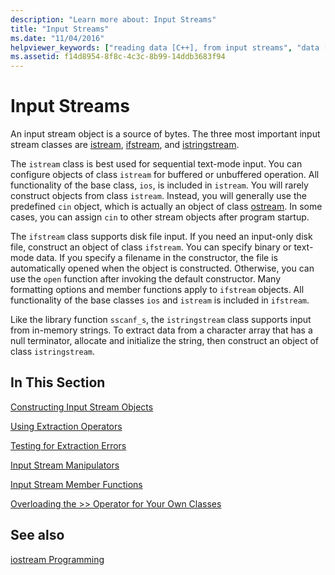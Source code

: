 ```yaml
---
description: "Learn more about: Input Streams"
title: "Input Streams"
ms.date: "11/04/2016"
helpviewer_keywords: ["reading data [C++], from input streams", "data [C++], reading from input stream", "input streams", "input stream objects"]
ms.assetid: f14d8954-8f8c-4c3c-8b99-14ddb3683f94
---
```

# Input Streams

An input stream object is a source of bytes. The three most important input stream classes are [istream](../standard-library/basic-istream-class.md), [ifstream](../standard-library/basic-ifstream-class.md), and [istringstream](../standard-library/basic-istringstream-class.md).

The `istream` class is best used for sequential text-mode input. You can configure objects of class `istream` for buffered or unbuffered operation. All functionality of the base class, `ios`, is included in `istream`. You will rarely construct objects from class `istream`. Instead, you will generally use the predefined `cin` object, which is actually an object of class [ostream](../standard-library/basic-ostream-class.md). In some cases, you can assign `cin` to other stream objects after program startup.

The `ifstream` class supports disk file input. If you need an input-only disk file, construct an object of class `ifstream`. You can specify binary or text-mode data. If you specify a filename in the constructor, the file is automatically opened when the object is constructed. Otherwise, you can use the `open` function after invoking the default constructor. Many formatting options and member functions apply to `ifstream` objects. All functionality of the base classes `ios` and `istream` is included in `ifstream`.

Like the library function `sscanf_s`, the `istringstream` class supports input from in-memory strings. To extract data from a character array that has a null terminator, allocate and initialize the string, then construct an object of class `istringstream`.

## In This Section

[Constructing Input Stream Objects](../standard-library/constructing-input-stream-objects.md)

[Using Extraction Operators](../standard-library/using-extraction-operators.md)

[Testing for Extraction Errors](../standard-library/testing-for-extraction-errors.md)

[Input Stream Manipulators](../standard-library/input-stream-manipulators.md)

[Input Stream Member Functions](../standard-library/input-stream-member-functions.md)

[Overloading the >> Operator for Your Own Classes](../standard-library/overloading-the-input-operator-for-your-own-classes.md)

## See also

[iostream Programming](../standard-library/iostream-programming.md)

